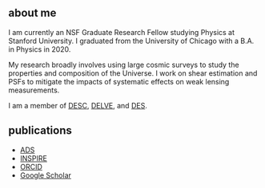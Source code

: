 ## about me

I am currently an NSF Graduate Research Fellow studying Physics at Stanford University.
I graduated from the University of Chicago with a B.A. in Physics in 2020.

My research broadly involves using large cosmic surveys to study the properties and composition of the Universe.
I work on shear estimation and PSFs to mitigate the impacts of systematic effects on weak lensing measurements.

I am a member of [DESC](https://lsstdesc.org/), [DELVE](https://delve-survey.github.io/), and [DES](https://www.darkenergysurvey.org/).

## publications

- [ADS](https://ui.adsabs.harvard.edu/search/q=orcid%3A%220000-0003-3519-4004%22&sort=date%20desc%2C%20bibcode%20desc&p_=0)
- [INSPIRE](https://inspirehep.net/author/profile/Sidney.D.Mau.1)
- [ORCID](http://orcid.org/0000-0003-3519-4004)
- [Google Scholar](https://scholar.google.com/citations?user=fny486EAAAAJ&hl=en&oi=ao)
